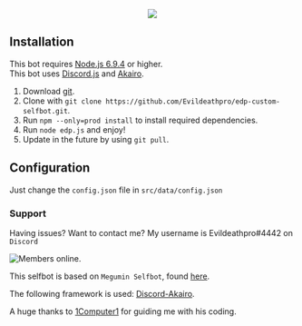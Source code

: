 <p align="center">
    <a href=https://github.com/Evildeathpro/edp-custom-selfbot>
        <img src=https://u.nya.is/uckdrf.png/>
    </a>
</p>  

## Installation
This bot requires [Node.js 6.9.4](https://nodejs.org/en/) or higher.  
This bot uses [Discord.js](https://discord.js.org/) and [Akairo](https://1computer1.github.io/discord-akairo).  

1. Download [git](https://git-scm.com/downloads).
2. Clone with `git clone https://github.com/Evildeathpro/edp-custom-selfbot.git`.
3. Run `npm --only=prod install` to install required dependencies.
4. Run `node edp.js` and enjoy!
5. Update in the future by using `git pull`.

## Configuration
Just change the `config.json` file in `src/data/config.json`

### Support
Having issues? Want to contact me? My username is Evildeathpro#4442 on `Discord`

![Members online](https://discordapp.com/api/guilds/307623291479130132/embed.png).

This selfbot is based on `Megumin Selfbot`, found [here](https://github.com/1Computer1/megumin-selfbot).

The following framework is used: [Discord-Akairo](https://github.com/1Computer1/discord-akairo).

A huge thanks to [1Computer1](https://github.com/1Computer1) for guiding me with his coding.
